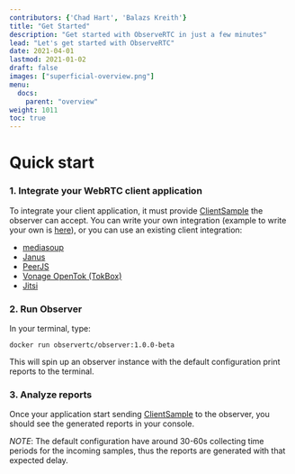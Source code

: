 ```yaml
---
contributors: {'Chad Hart', 'Balazs Kreith'}
title: "Get Started"
description: "Get started with ObserveRTC in just a few minutes"
lead: "Let's get started with ObserveRTC"
date: 2021-04-01
lastmod: 2021-01-02
draft: false
images: ["superficial-overview.png"]
menu:
  docs:
    parent: "overview"
weight: 1011
toc: true
---
```


# Quick start

### 1. Integrate your WebRTC client application

To integrate your client application, it must provide [ClientSample](/docs/schemas/client-sample/) the observer can accept.
You can write your own integration (example to write your own is [here](/docs/overview/client-integrations/#create-your-own-integration)), or you can
use an existing client integration:
* [mediasoup](/docs/overview/client-integrations/#mediasoup-quickstart)
* [Janus](/docs/overview/client-integrations/#janus-quickstart)
* [PeerJS](/docs/overview/client-integrations/#peerjs-quickstart)
* [Vonage OpenTok (TokBox)](/docs/overview/client-integrations/#opentok-quickstart)
* [Jitsi](https://github.com/ObserveRTC/integrations/wiki/Jitsi-Integration)

### 2. Run Observer

In your terminal, type:


    docker run observertc/observer:1.0.0-beta


This will spin up an observer instance with the default configuration print reports to the terminal.


### 3. Analyze reports

Once your application start sending [ClientSample]() to the observer, you should see the generated reports in your console.

*NOTE*: The default configuration have around 30-60s collecting time periods for the incoming samples, thus
the reports are generated with that expected delay.


